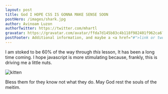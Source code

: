 ```yaml
---
layout: post
title: God I HOPE CSS IS GONNA MAKE SENSE SOON
postHero: /images/shark.jpg
author: Avinoam Luzon
authorTwitter: https://twitter.com/mhartl
gravatar: https://gravatar.com/avatar/ffda7d145b83c4b118f982401f962ca6?s=150
postFooter: Additional information, and maybe a <a href="#">link or two</a>
---
```


I am stoked to be 60% of the way through *this* lesson, It has been a long time coming. I hope javascript is more stimulating because, frankly, this is driving me a little nuts.

<img class="pull-left" src="https://placekitten.com/g/400/200"
     alt="kitten">

Bless them for they know not what they do. May God rest the souls of the meitim.